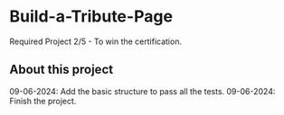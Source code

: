 # Build-a-Tribute-Page
Required Project 2/5 - To win the certification.

## About this project
09-06-2024: Add the basic structure to pass all the tests.
09-06-2024: Finish the project.
